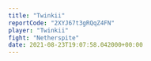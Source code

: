 ```yaml
---
title: "Twinkii"
reportCode: "2XYJ67t3gRQqZ4FN"
player: "Twinkii"
fight: "Netherspite"
date: 2021-08-23T19:07:58.042000+00:00
---
```


